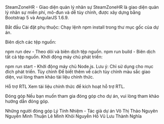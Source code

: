 SteamZoneHR - Giao diện quản lý nhân sự
SteamZoneHR là giao diện quản lý nhân sự miễn phí, mô-đun và dễ tùy chỉnh, được xây dựng bằng Bootstrap 5 và AngularJS 1.6.9.

Bắt đầu
Cài đặt phụ thuộc:
Chạy lệnh npm install trong thư mục gốc của dự án.

Biên dịch các tệp nguồn:

npm run dev - Theo dõi và biên dịch tệp nguồn.
npm run build - Biên dịch tất cả tệp nguồn.
Khởi động máy chủ phát triển:

npm run start - Khởi động máy chủ Node.js. Lưu ý: Chỉ sử dụng cho mục đích phát triển.
Tùy chỉnh
Để biết thêm về cách tùy chỉnh màu sắc giao diện, vui lòng tham khảo tài liệu chính thức.

Hỗ trợ RTL
Xem tài liệu chính thức để kích hoạt hỗ trợ RTL.

Đóng góp
Nếu bạn muốn tham gia đóng góp cho dự án, vui lòng tham khảo hướng dẫn đóng góp.

Những người đóng góp
Lý Tính Nhiệm - Tác giả dự án
Võ Thị Thảo Nguyên
Nguyễn Minh Thuận
Lê Minh Khôi
Nguyễn Hồ Vũ
Lưu Thành Nghĩa
